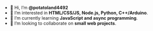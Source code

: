 - 👋 Hi, I’m **@potatoland4492**
- 👀 I’m interested in **HTML/CSS/JS, Node.js, Python, C++/Arduino**.
- 🌱 I’m currently learning **JavaScript and async programming**.
- 💞️ I’m looking to collaborate on **small web projects**.
<!-- - 📫 How to reach me... -->

<!---
potatoland4492/potatoland4492 is a ✨ special ✨ repository because its `README.md` (this file) appears on your GitHub profile.
You can click the Preview link to take a look at your changes.
--->
